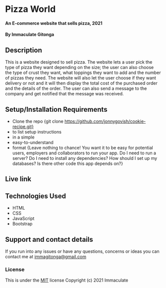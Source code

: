 # Pizza World
#### An E-commerce website that sells pizza, 2021
#### By Immaculate Gitonga
## Description
This is a website designed to sell pizza. The website lets a user pick the type of pizza they want depending on the size; the user can also choose the type of crust they want, what toppings they want to add and the number of pizzas they need. The website will also let the user choose if they want delivery or not and it will then display the total cost of the purchased order and the details of the order. The user can also send a message to the company and get notified that the message was received.
## Setup/Installation Requirements
* Clone the repo {git clone https://github.com/jonnygovish/cookie-recipe.git}
* to list setup instructions
* in a simple
* easy-to-understand
* format
{Leave nothing to chance! You want it to be easy for potential users, employers and collaborators to run your app. Do I need to run a server? Do I need to install any dependencies? How should I set up my databases? Is there other code this app depends on?}
## Live link

## Technologies Used
* HTML
* CSS
* JavaScript
* Bootstrap
## Support and contact details
If you run into any issues or have any questions, concerns or ideas you can contact me at immagitonga@gmail.com
### License
This is under the [MIT](license) license
Copyright (c) 2021 Immaculate